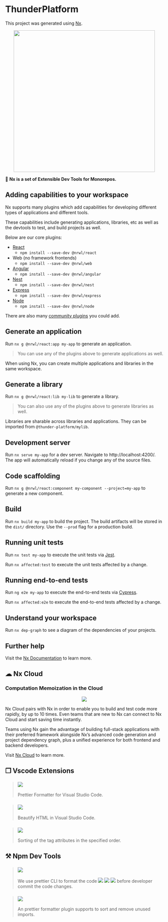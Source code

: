 # ThunderPlatform

This project was generated using [Nx](https://nx.dev).

<p align="center"><img src="https://raw.githubusercontent.com/nrwl/nx/master/images/nx-logo.png" width="450"></p>

🔎 **Nx is a set of Extensible Dev Tools for Monorepos.**

## Adding capabilities to your workspace

Nx supports many plugins which add capabilities for developing different types of applications and different tools.

These capabilities include generating applications, libraries, etc as well as the devtools to test, and build projects as well.

Below are our core plugins:

- [React](https://reactjs.org)
  - `npm install --save-dev @nrwl/react`
- Web (no framework frontends)
  - `npm install --save-dev @nrwl/web`
- [Angular](https://angular.io)
  - `npm install --save-dev @nrwl/angular`
- [Nest](https://nestjs.com)
  - `npm install --save-dev @nrwl/nest`
- [Express](https://expressjs.com)
  - `npm install --save-dev @nrwl/express`
- [Node](https://nodejs.org)
  - `npm install --save-dev @nrwl/node`

There are also many [community plugins](https://nx.dev/nx-community) you could add.

## Generate an application

Run `nx g @nrwl/react:app my-app` to generate an application.

> You can use any of the plugins above to generate applications as well.

When using Nx, you can create multiple applications and libraries in the same workspace.

## Generate a library

Run `nx g @nrwl/react:lib my-lib` to generate a library.

> You can also use any of the plugins above to generate libraries as well.

Libraries are sharable across libraries and applications. They can be imported from `@thunder-platform/mylib`.

## Development server

Run `nx serve my-app` for a dev server. Navigate to http://localhost:4200/. The app will automatically reload if you change any of the source files.

## Code scaffolding

Run `nx g @nrwl/react:component my-component --project=my-app` to generate a new component.

## Build

Run `nx build my-app` to build the project. The build artifacts will be stored in the `dist/` directory. Use the `--prod` flag for a production build.

## Running unit tests

Run `nx test my-app` to execute the unit tests via [Jest](https://jestjs.io).

Run `nx affected:test` to execute the unit tests affected by a change.

## Running end-to-end tests

Run `ng e2e my-app` to execute the end-to-end tests via [Cypress](https://www.cypress.io).

Run `nx affected:e2e` to execute the end-to-end tests affected by a change.

## Understand your workspace

Run `nx dep-graph` to see a diagram of the dependencies of your projects.

## Further help

Visit the [Nx Documentation](https://nx.dev) to learn more.

## ☁ Nx Cloud

### Computation Memoization in the Cloud

<p align="center"><img src="https://raw.githubusercontent.com/nrwl/nx/master/images/nx-cloud-card.png"></p>

Nx Cloud pairs with Nx in order to enable you to build and test code more rapidly, by up to 10 times. Even teams that are new to Nx can connect to Nx Cloud and start saving time instantly.

Teams using Nx gain the advantage of building full-stack applications with their preferred framework alongside Nx’s advanced code generation and project dependency graph, plus a unified experience for both frontend and backend developers.

Visit [Nx Cloud](https://nx.app/) to learn more.

## ❒ Vscode Extensions

> ### [![](https://img.shields.io/badge/vscode%20ext-esbenp.prettier--vscode-blue)](https://marketplace.visualstudio.com/items?itemName=esbenp.prettier-vscode)
>
> Prettier Formatter for Visual Studio Code.

> ### [![](https://img.shields.io/badge/vscode%20ext-HookyQR.beautify-blue)](https://marketplace.visualstudio.com/items?itemName=HookyQR.beautify)
>
> Beautify HTML in Visual Studio Code.

> ### [![](https://img.shields.io/badge/vscode%20ext-mrmlnc.vscode--attrs--sorter-blue)](https://marketplace.visualstudio.com/items?itemName=mrmlnc.vscode-attrs-sorter)
>
> Sorting of the tag attributes in the specified order.

## ⚒ Npm Dev Tools

> ### [![](https://img.shields.io/badge/code_style-prettier-ff69b4.svg?style=flat-square)](https://github.com/prettier/prettier)
>
> We use prettier CLI to format the code ![](https://img.shields.io/badge/-typescript-informational) ![](https://img.shields.io/badge/-javascript-informational) ![](https://img.shields.io/badge/-scss-informational) before developer commit the code changes.

> ### [![](https://img.shields.io/badge/code%20style-%40thunder--tools%2Fprettier--plugin--formatter-green)](https://www.npmjs.com/package/@thunder-tools/prettier-plugin-formatter)
>
> An prettier formatter plugin supports to sort and remove unused imports.
